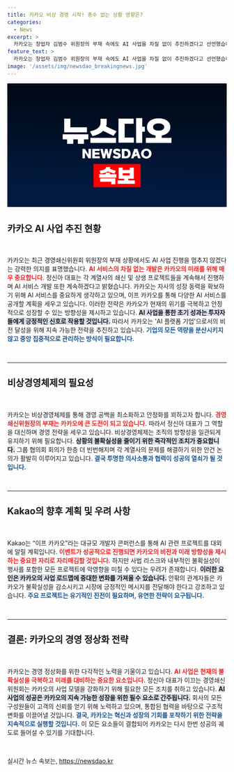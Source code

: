 ```yaml
---
title: 카카오 비상 경영 시작! 총수 없는 상황 영향은?
categories:
  - News
excerpt: >
  카카오는 창업자 김범수 위원장의 부재 속에도 AI 사업을 차질 없이 추진하겠다고 선언했습니다. 그러나 사법 리스크가 주요 과제로 떠오르며, 경영진들은 비상경영체제로 전환해 리스크 점검과 신속한 의사결정을 강화할 계획입니다.
feature_text: >
  카카오는 창업자 김범수 위원장의 부재 속에도 AI 사업을 차질 없이 추진하겠다고 선언했습니다. 그러나 사법 리스크가 주요 과제로 떠오르며, 경영진들은 비상경영체제로 전환해 리스크 점검과 신속한 의사결정을 강화할 계획입니다.
image: '/assets/img/newsdao_breakingnews.jpg'
---
```


<p><img src="/assets/img/newsdao_breakingnews.jpg" alt="ranknews 속보" /></p>

<h2 data-ke-size="size26">카카오 AI 사업 추진 현황</h2>

<p data-ke-size="size16">&nbsp;</p>

<p>카카오는 최근 경영쇄신위원회 위원장의 부재 상황에서도 AI 사업 진행을 멈추지 않겠다는 강력한 의지를 표명했습니다. <b><span style="color: #ee2323;">AI 서비스의 차질 없는 개발은 카카오의 미래를 위해 매우 중요합니다.</span></b> 정신아 대표는 각 계열사의 쇄신 및 상생 프로젝트들을 계속해서 진행하며 AI 서비스 개발 또한 계속하겠다고 밝혔습니다. 카카오는 자사의 성장 동력을 확보하기 위해 AI 서비스를 중요하게 생각하고 있으며, 이프 카카오를 통해 다양한 AI 서비스를 공개할 계획을 세우고 있습니다. 이러한 전략은 카카오가 현재의 위기를 극복하고 안정적으로 성장할 수 있는 방향성을 제시하고 있습니다. <b><span style="background-color: #21538527;">AI 사업을 통한 초기 성과는 투자자들에게 긍정적인 신호로 작용할 것입니다.</span></b> 따라서 카카오는 'AI 플랫폼 기업'으로서의 비전 달성을 위해 지속 가능한 전략을 추진하고 있습니다. <b><span style="color: #1a5490;">기업의 모든 역량을 분산시키지 않고 중앙 집중적으로 관리하는 방식이 필요합니다.</span></b><p data-ke-size="size16">&nbsp;</p></p>

<hr/>

<h2 data-ke-size="size26">비상경영체제의 필요성</h2>

<p data-ke-size="size16">&nbsp;</p>

<p>카카오는 비상경영체제를 통해 경영 공백을 최소화하고 안정화를 꾀하고자 합니다. <b><span style="color: #ee2323;">경영 쇄신위원장의 부재는 카카오에 큰 도전이 되고 있습니다.</span></b> 따라서 정신아 대표가 그 역할을 대신하며 경영 전략을 세우고 있습니다. 비상경영체제는 조직의 방향성을 일관되게 유지하기 위해 필요합니다. <b><span style="background-color: #21538527;">상황의 불확실성을 줄이기 위한 즉각적인 조치가 중요합니다.</span></b> 그룹 협의회 회의가 한층 더 빈번해지며 각 계열사의 문제를 해결하기 위한 안건 논의가 활발히 이루어지고 있습니다. <b><span style="color: #1a5490;">결국 투명한 의사소통과 협력이 성공의 열쇠가 될 것입니다.</span></b><p data-ke-size="size16">&nbsp;</p></p>

<hr/>

<h2 data-ke-size="size26">Kakao의 향후 계획 및 우려 사항</h2>

<p data-ke-size="size16">&nbsp;</p>

<p>Kakao는 “이프 카카오”라는 대규모 개발자 콘퍼런스를 통해 AI 관련 프로젝트를 대외에 알릴 계획입니다. <b><span style="color: #ee2323;">이벤트가 성공적으로 진행되면 카카오의 비전과 미래 방향성을 제시하는 중요한 자리로 자리매김할 것입니다.</span></b> 하지만 사법 리스크와 내부적인 불확실성이 행사를 포함한 모든 프로젝트에 악영향을 미칠 수 있다는 우려가 존재합니다. <b><span style="background-color: #21538527;">이러한 요인은 카카오의 사업 로드맵에 중대한 변화를 가져올 수 있습니다.</span></b> 안팎의 관계자들은 카카오가 불확실성을 감소시키고 시장에 긍정적인 메시지를 전달해야 한다고 강조하고 있습니다. <b><span style="color: #1a5490;">주요 프로젝트는 유기적인 진전이 필요하며, 유연한 전략이 요구됩니다.</span></b><p data-ke-size="size16">&nbsp;</p></p>

<hr/>

<h2 data-ke-size="size26">결론: 카카오의 경영 정상화 전략</h2>

<p data-ke-size="size16">&nbsp;</p>

<p>카카오는 경영 정상화를 위한 다각적인 노력을 기울이고 있습니다. <b><span style="color: #ee2323;">AI 사업은 현재의 불확실성을 극복하고 미래를 대비하는 중요한 요소입니다.</span></b> 정신아 대표가 이끄는 경영쇄신위원회는 카카오의 사업 모델을 강화하기 위해 필요한 모든 조치를 취하고 있습니다. <b><span style="background-color: #21538527;">AI 사업의 성공은 카카오의 지속 가능한 성장을 위한 필수 요소로 간주됩니다.</span></b> 회사의 모든 구성원들이 고객의 신뢰를 얻기 위해 노력하고 있으며, 통합된 협력을 바탕으로 구조적 변화를 이끌어낼 것입니다. <b><span style="color: #1a5490;">결국, 카카오는 혁신과 성장의 기회를 포착하기 위한 전략을 지속적으로 실행할 것입니다.</span></b> 이 모든 요소들이 결합되어 카카오는 다시 한번 성공의 궤도로 들어설 수 있기를 기대합니다. <p data-ke-size="size16">&nbsp;</p></p>
실시간 뉴스 속보는, <a href="https://newsdao.kr" rel="dofollow">https://newsdao.kr</a>



